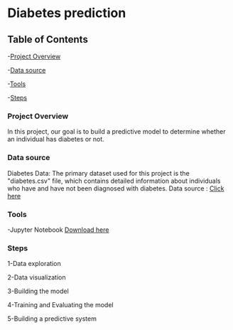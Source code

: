 # Diabetes prediction

## Table of Contents

 -[Project Overview](#Project-Overview)
 
 -[Data source](#Data-source)
 
 -[Tools](#Tools)
 
 -[Steps](#Steps)
 
### Project Overview

In this project, our goal is to build a predictive model to determine whether an individual has diabetes or not.

### Data source 

Diabetes Data: The primary dataset used for this project is the "diabetes.csv" file, which contains detailed information about individuals who have and have not been diagnosed with diabetes.
Data source : [Click here](https://www.dropbox.com/scl/fi/0uiujtei423te1q4kvrny/diabetes.csv?rlkey=20xvytca6xbio4vsowi2hdj8e&e=1&dl=0)

### Tools

-Jupyter Notebook [Download here](https://www.anaconda.com/download/)

### Steps

1-Data exploration

2-Data visualization

3-Building the model

4-Training and Evaluating the model

5-Building a predictive system
